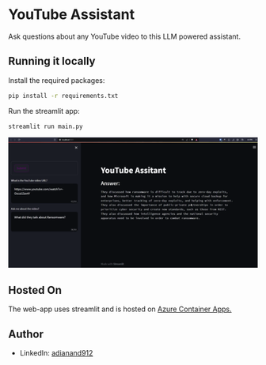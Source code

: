 # YouTube Assistant

Ask questions about any YouTube video to this LLM powered assistant.

## Running it locally

Install the required packages:

```bash
pip install -r requirements.txt
```

Run the streamlit app:

```bash
streamlit run main.py
```

![YouTube Assistant App](/YouTube-Assistant.png)

## Hosted On

The web-app uses streamlit and is hosted on [Azure Container Apps.](https://azure.microsoft.com/en-ca/products/container-apps)

## Author

- LinkedIn: [adianand912](https://www.linkedin.com/in/adianand912)